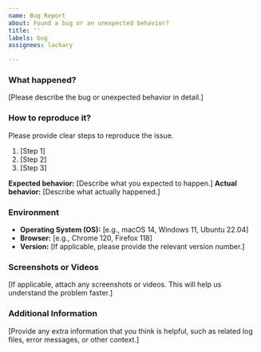 ```yaml
---
name: Bug Report
about: Found a bug or an unexpected behavior?
title: ''
labels: bug
assignees: lackary

---
```


### What happened?

[Please describe the bug or unexpected behavior in detail.]

### How to reproduce it?

Please provide clear steps to reproduce the issue.

1. [Step 1]
2. [Step 2]
3. [Step 3]

**Expected behavior:** [Describe what you expected to happen.]
**Actual behavior:** [Describe what actually happened.]

### Environment

* **Operating System (OS):** [e.g., macOS 14, Windows 11, Ubuntu 22.04]
* **Browser:** [e.g., Chrome 120, Firefox 118]
* **Version:** [If applicable, please provide the relevant version number.]

### Screenshots or Videos

[If applicable, attach any screenshots or videos. This will help us understand the problem faster.]

### Additional Information

[Provide any extra information that you think is helpful, such as related log files, error messages, or other context.]

